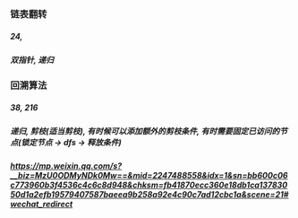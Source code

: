 ### 链表翻转

##### 24,

##### 双指针, 递归

### 回溯算法

##### 38, 216

##### 递归, 剪枝(适当剪枝), 有时候可以添加额外的剪枝条件, 有时需要固定已访问的节点(锁定节点 -> dfs -> 释放条件)

##### https://mp.weixin.qq.com/s?__biz=MzU0ODMyNDk0Mw==&mid=2247488558&idx=1&sn=bb600c06c773960b3f4536c4c6c8d948&chksm=fb41870ecc360e18db1ca13783050d1a2efb19579407587baeea9b258a92e4c90c7ad12cbc1a&scene=21#wechat_redirect
